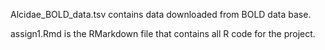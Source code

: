 Alcidae_BOLD_data.tsv contains data downloaded from BOLD data base.

assign1.Rmd is the RMarkdown file that contains all R code for the project. 